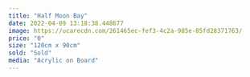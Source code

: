 ```yaml
---
title: "Half Moon Bay"
date: 2022-04-09 13:18:38.448677
image: https://ucarecdn.com/261465ec-fef3-4c2a-985e-85fd28371763/
price: "0"
size: "120cm x 90cm"
sold: "Sold"
media: "Acrylic on Board"
---
```


